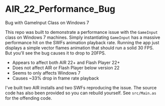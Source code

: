 # AIR_22_Performance_Bug
Bug with GameInput Class on Windows 7

This repo was built to demonstrate a performance issue with the `GameInput` class on Windows 7 machines. Simply instantiating `GameInput` has a massive performance hit on the SWFs animation playback rate. Running the app just displays a simple vector flames animation that should run a solid 30 FPS. But you'll see the bug causes it to drop to 20FPS.

- Appears to affect both AIR 22+ and Flash Player 22+
- Does not affect AIR or Flash Player below version 22
- Seems to only affects Windows 7
- Causes ~33% drop in frame rate playback


I've built two AIR installs and two SWFs reproducing the issue. The source code has also been provided so you can rebuild yourself. See `src/Main.as` for the offending code.